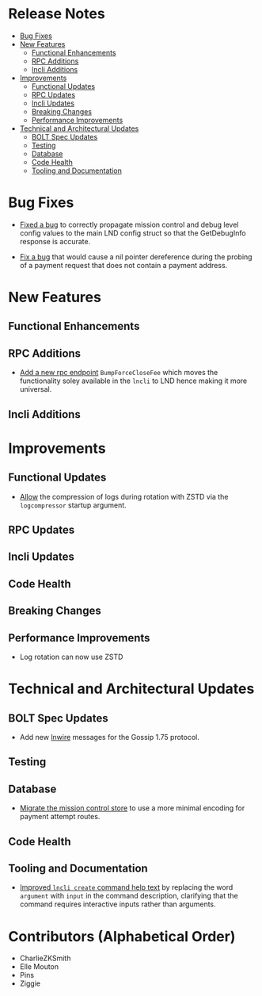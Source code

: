 # Release Notes
- [Bug Fixes](#bug-fixes)
- [New Features](#new-features)
    - [Functional Enhancements](#functional-enhancements)
    - [RPC Additions](#rpc-additions)
    - [lncli Additions](#lncli-additions)
- [Improvements](#improvements)
    - [Functional Updates](#functional-updates)
    - [RPC Updates](#rpc-updates)
    - [lncli Updates](#lncli-updates)
    - [Breaking Changes](#breaking-changes)
    - [Performance Improvements](#performance-improvements)
- [Technical and Architectural Updates](#technical-and-architectural-updates)
    - [BOLT Spec Updates](#bolt-spec-updates)
    - [Testing](#testing)
    - [Database](#database)
    - [Code Health](#code-health)
    - [Tooling and Documentation](#tooling-and-documentation)

# Bug Fixes

* [Fixed a bug](https://github.com/lightningnetwork/lnd/pull/8857) to correctly 
  propagate mission control and debug level config values to the main LND config
  struct so that the GetDebugInfo response is accurate.

* [Fix a bug](https://github.com/lightningnetwork/lnd/pull/9134) that would 
  cause a nil pointer dereference during the probing of a payment request that 
  does not contain a payment address.

# New Features
## Functional Enhancements
## RPC Additions

* [Add a new rpc endpoint](https://github.com/lightningnetwork/lnd/pull/8843)
  `BumpForceCloseFee` which moves the functionality soley available in the
  `lncli` to LND hence making it more universal.

## lncli Additions

# Improvements
## Functional Updates

* [Allow](https://github.com/lightningnetwork/lnd/pull/9017) the compression of logs during rotation with ZSTD via the `logcompressor` startup argument.

## RPC Updates

## lncli Updates

## Code Health
 
## Breaking Changes
## Performance Improvements

* Log rotation can now use ZSTD 

# Technical and Architectural Updates
## BOLT Spec Updates

* Add new [lnwire](https://github.com/lightningnetwork/lnd/pull/8044) messages
  for the Gossip 1.75 protocol.

## Testing
## Database

* [Migrate the mission control 
  store](https://github.com/lightningnetwork/lnd/pull/8911) to use a more 
  minimal encoding for payment attempt routes.

## Code Health

## Tooling and Documentation

* [Improved `lncli create` command help text](https://github.com/lightningnetwork/lnd/pull/9077)
  by replacing the word `argument` with `input` in the command description,
  clarifying that the command requires interactive inputs rather than arguments.

# Contributors (Alphabetical Order)

* CharlieZKSmith
* Elle Mouton
* Pins
* Ziggie
